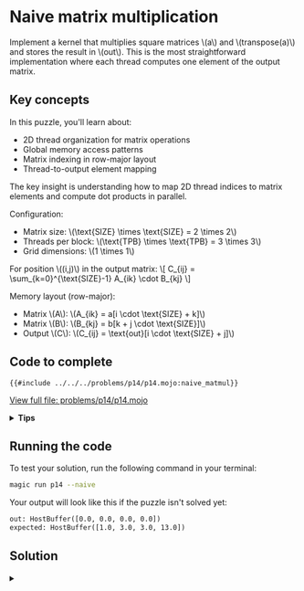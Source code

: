 # Naive matrix multiplication

Implement a kernel that multiplies square matrices \\(a\\) and \\(transpose(a)\\) and stores the result in \\(out\\).
This is the most straightforward implementation where each thread computes one element of the output matrix.

## Key concepts

In this puzzle, you'll learn about:
- 2D thread organization for matrix operations
- Global memory access patterns
- Matrix indexing in row-major layout
- Thread-to-output element mapping

The key insight is understanding how to map 2D thread indices to matrix elements and compute dot products in parallel.

Configuration:
- Matrix size: \\(\\text{SIZE} \\times \\text{SIZE} = 2 \\times 2\\)
- Threads per block: \\(\\text{TPB} \\times \\text{TPB} = 3 \\times 3\\)
- Grid dimensions: \\(1 \\times 1\\)

For position \\((i,j)\\) in the output matrix:
\\[ C_{ij} = \sum_{k=0}^{\\text{SIZE}-1} A_{ik} \\cdot B_{kj} \\]

Memory layout (row-major):
- Matrix \\(A\\): \\(A_{ik} = a[i \\cdot \\text{SIZE} + k]\\)
- Matrix \\(B\\): \\(B_{kj} = b[k + j \\cdot \\text{SIZE}]\\)
- Output \\(C\\): \\(C_{ij} = \\text{out}[i \\cdot \\text{SIZE} + j]\\)

## Code to complete

```mojo
{{#include ../../../problems/p14/p14.mojo:naive_matmul}}
```
<a href="{{#include ../_includes/repo_url.md}}/blob/main/problems/p14/p14.mojo" class="filename">View full file: problems/p14/p14.mojo</a>

<details>
<summary><strong>Tips</strong></summary>

<div class="solution-tips">

1. Calculate `global_i` and `global_j` from thread indices
2. Check if indices are within `size`
3. Accumulate products in a local variable
4. Write final sum to correct output position
</div>
</details>

## Running the code

To test your solution, run the following command in your terminal:

```bash
magic run p14 --naive
```

Your output will look like this if the puzzle isn't solved yet:
```txt
out: HostBuffer([0.0, 0.0, 0.0, 0.0])
expected: HostBuffer([1.0, 3.0, 3.0, 13.0])
```

## Solution

<details class="solution-details">
<summary></summary>

```mojo
{{#include ../../../solutions/p14/p14.mojo:naive_matmul_solution}}
```

<div class="solution-explanation">

This solution implements matrix multiplication by:

1. Thread mapping:
   - Each thread identified by \\((\\text{global}_i, \\text{global}_j)\\)
   - Computed from block and thread indices

2. Bounds checking:
   ```mojo
   if global_i < size and global_j < size:
   ```

3. Dot product computation:
   - Initialize accumulator: `total = 0`
   - For each \\(k\\) in range \\(\\text{SIZE}\\):
     - Access \\(A\\): `a[global_i * size + k]`
     - Access \\(B\\): `b[k + global_j * size]`
     - Accumulate product

4. Result storage:
   - Write to output at correct position in row-major order
   - Uses same indexing as input matrices
</div>
</details>

